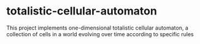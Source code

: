 # totalistic-cellular-automaton
This project implements one-dimensional totalistic cellular automaton, a collection of cells in a world evolving over time according to specific rules

